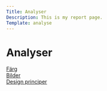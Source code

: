 ```yaml
---
Title: Analyser
Description: This is my report page.
Template: analyse
---
```


Analyser
==============

<div class="box">
<a href="%base_url%?analysis/01_color">Färg</a>
</div>

<div class="box">
<a href="%base_url%?analysis/02_load">Bilder</a>
</div>

<div class="box">
<a href="%base_url%?analysis/03_design_principles">Design principer</a>
</div>